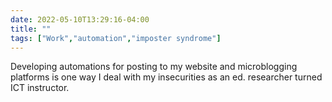 ---date: 2022-05-10T13:29:16-04:00title: ""tags: ["Work","automation","imposter syndrome"]---Developing automations for posting to my website and microblogging platforms is one way I deal with my insecurities as an ed. researcher turned ICT instructor.